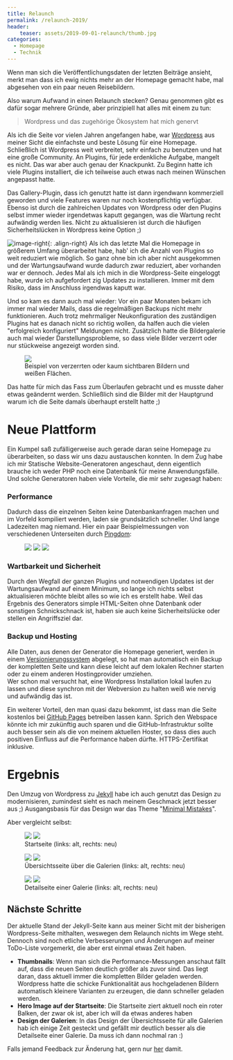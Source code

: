 ```yaml
---
title: Relaunch
permalink: /relaunch-2019/
header:
    teaser: assets/2019-09-01-relaunch/thumb.jpg
categories:
  - Homepage
  - Technik
---
```


Wenn man sich die Veröffentlichungsdaten der letzten Beiträge ansieht, merkt man dass ich ewig nichts mehr an der Homepage gemacht habe, mal abgesehen von ein paar neuen Reisebildern.

Also warum Aufwand in einen Relaunch stecken?
Genau genommen gibt es dafür sogar mehrere Gründe, aber prinzipiell hat alles mit einem zu tun:

> Wordpress und das zugehörige Ökosystem hat mich genervt

Als ich die Seite vor vielen Jahren angefangen habe, war [Wordpress](https://de.wordpress.org/) aus meiner Sicht die einfachste und beste Lösung für eine Homepage.
Schließlich ist Wordpress weit verbreitet, sehr einfach zu benutzen und hat eine große Community. An Plugins, für jede erdenkliche Aufgabe, mangelt es nicht.
Das war aber auch genau der Knackpunkt. Zu Beginn hatte ich viele Plugins installiert, die ich teilweise auch etwas nach meinen Wünschen angepasst hatte.

Das Gallery-Plugin, dass ich genutzt hatte ist dann irgendwann kommerziell geworden und viele Features waren nur noch kostenpflichtig verfügbar. 
Ebenso ist durch die zahlreichen Updates von Wordpress oder den Plugins selbst immer wieder irgendetwas kaputt gegangen, was die Wartung recht aufwändig werden lies.
Nicht zu aktualisieren ist durch die häufigen Sicherheitslücken in Wordpress keine Option ;)

![image-right](/assets/2019-09-01-relaunch/updates.jpg){: .align-right}
Als ich das letzte Mal die Homepage in größerem Umfang überarbeitet habe, hab' ich die Anzahl von Plugins so weit reduziert wie möglich. 
So ganz ohne bin ich aber nicht ausgekommen und der Wartungsaufwand wurde dadurch zwar reduziert, aber vorhanden war er dennoch. 
Jedes Mal als ich mich in die Wordpress-Seite eingeloggt habe, wurde ich aufgefordert zig Updates zu installieren. Immer mit dem Risiko, dass im Anschluss irgendwas kaputt war.

Und so kam es dann auch mal wieder: Vor ein paar Monaten bekam ich immer mal wieder Mails, dass die regelmäßigen Backups nicht mehr funktionieren. 
Auch trotz mehrmaliger Neukonfiguration des zuständigen Plugins hat es danach nicht so richtig wollen, da halfen auch die vielen "erfolgreich konfiguriert" Meldungen nicht. 
Zusätzlich hatte die Bildergalerie auch mal wieder Darstellungsprobleme, so dass viele Bilder verzerrt oder nur stückweise angezeigt worden sind.

<figure>
	<a href="/assets/2019-09-01-relaunch/broken_gallery.jpg"><img src="/thumbnails/2019-09-01-relaunch/broken_gallery.jpg"></a>
	<figcaption>Beispiel von verzerrten oder kaum sichtbaren Bildern und weißen Flächen.</figcaption>
</figure>

Das hatte für mich das Fass zum Überlaufen gebracht und es musste daher etwas geändernt werden. Schließlich sind die Bilder mit der Hauptgrund warum ich die Seite damals überhaupt erstellt hatte ;)

# Neue Plattform

Ein Kumpel saß zufälligerweise auch gerade daran seine Homepage zu überarbeiten, so dass wir uns dazu austauschen konnten. 
In dem Zug habe ich mir Statische Website-Generatoren angeschaut, denn eigentlich brauche ich weder PHP noch eine Datenbank für meine Anwendungsfälle. 
Und solche Generatoren haben viele Vorteile, die mir sehr zugesagt haben:

### Performance 
Dadurch dass die einzelnen Seiten keine Datenbankanfragen machen und im Vorfeld kompiliert werden, laden sie grundsätzlich schneller.
Und lange Ladezeiten mag niemand.
Hier ein paar Beispielmessungen von verschiedenen Unterseiten durch [Pingdom](https://tools.pingdom.com/):

<figure class="third">
	<a href="/assets/2019-09-01-relaunch/pingdom_startseite.jpg"><img src="/thumbnails/2019-09-01-relaunch/pingdom_startseite.jpg"></a>
	<a href="/assets/2019-09-01-relaunch/pingdom_uebersicht.jpg"><img src="/thumbnails/2019-09-01-relaunch/pingdom_uebersicht.jpg"></a>
	<a href="/assets/2019-09-01-relaunch/pingdom_gallery.jpg"><img src="/thumbnails/2019-09-01-relaunch/pingdom_gallery.jpg"></a>
</figure>

### Wartbarkeit und Sicherheit
Durch den Wegfall der ganzen Plugins und notwendigen Updates ist der Wartungsaufwand auf einem Minimum, so lange ich nichts selbst aktualisieren möchte bleibt alles so wie ich es erstellt habe.
Weil das Ergebnis des Generators simple HTML-Seiten ohne Datenbank oder sonstigen Schnickschnack ist, haben sie auch keine Sicherheitslücke oder stellen ein Angriffsziel dar. 

### Backup und Hosting
Alle Daten, aus denen der Generator die Homepage generiert, werden in einem [Versionierungssystem](https://git-scm.com/) abgelegt, 
so hat man automatisch ein Backup der kompletten Seite und kann diese leicht auf dem lokalen Rechner starten oder zu einem anderen Hostingprovider umziehen.       
Wer schon mal versucht hat, eine Wordpress Installation lokal laufen zu lassen und diese synchron mit der Webversion zu halten weiß wie nervig und aufwändig das ist.

Ein weiterer Vorteil, den man quasi dazu bekommt, ist dass man die Seite kostenlos bei [GitHub Pages](https://pages.github.com/) betreiben lassen kann. 
Sprich den Webspace könnte ich mir zukünftig auch sparen und die GitHub-Infrastruktur sollte auch besser sein als die von meinem aktuellen Hoster, 
so dass dies auch positiven Einfluss auf die Performance haben dürfte. HTTPS-Zertifikat inklusive.

# Ergebnis
Den Umzug von Wordpress zu [Jekyll](https://jekyllrb.com/) habe ich auch genutzt das Design zu modernisieren, zumindest sieht es nach meinem Geschmack jetzt besser aus ;)
Ausgangsbasis für das Design war das Theme "[Minimal Mistakes](https://github.com/mmistakes/minimal-mistakes)".

Aber vergleicht selbst:

<figure class="half">
	<a href="/assets/2019-09-01-relaunch/home_old.jpg"><img src="/thumbnails/2019-09-01-relaunch/home_old.jpg"></a>
	<a href="/assets/2019-09-01-relaunch/home_new.jpg"><img src="/thumbnails/2019-09-01-relaunch/home_new.jpg"></a>
	<figcaption>Startseite (links: alt, rechts: neu)</figcaption>
</figure>

<figure class="half">
	<a href="/assets/2019-09-01-relaunch/overview_old.jpg"><img src="/thumbnails/2019-09-01-relaunch/overview_old.jpg"></a>
    <a href="/assets/2019-09-01-relaunch/overview_new.jpg"><img src="/thumbnails/2019-09-01-relaunch/overview_new.jpg"></a>	
    <figcaption>Übersichtsseite über die Galerien (links: alt, rechts: neu)</figcaption>
</figure>

<figure class="half">
    <a href="/assets/2019-09-01-relaunch/gallery_old.jpg"><img src="/thumbnails/2019-09-01-relaunch/gallery_old.jpg"></a>
    <a href="/assets/2019-09-01-relaunch/gallery_new.jpg"><img src="/thumbnails/2019-09-01-relaunch/gallery_new.jpg"></a>
    <figcaption>Detailseite einer Galerie (links: alt, rechts: neu)</figcaption>
</figure>

## Nächste Schritte
Der aktuelle Stand der Jekyll-Seite kann aus meiner Sicht mit der bisherigen Wordpress-Seite mithalten, weswegen dem Relaunch nichts im Wege steht.
Dennoch sind noch etliche Verbesserungen und Änderungen auf meiner ToDo-Liste vorgemerkt, die aber erst einmal etwas Zeit haben.

- __Thumbnails__: Wenn man sich die Performance-Messungen anschaut fällt auf, dass die neuen Seiten deutlich größer als zuvor sind. 
Das liegt daran, dass aktuell immer die kompletten Bilder geladen werden. 
Wordpress hatte die schicke Funktionalität aus hochgeladenen Bildern automatisch kleinere Varianten zu erzeugen, die dann schneller geladen werden.  
- __Hero Image auf der Startseite__: Die Startseite ziert aktuell noch ein roter Balken, der zwar ok ist, aber ich will da etwas anderes haben
- __Design der Galerien__: In das Design der Übersichtsseite für alle Galerien hab ich einige Zeit gesteckt und gefällt mir deutlich besser als die Detailseite einer Galerie. Da muss ich dann nochmal ran :)

Falls jemand Feedback zur Änderung hat, gern nur [her](/contact/) damit. 
